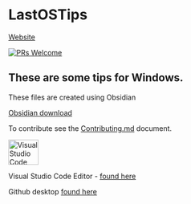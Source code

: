 # LastOSTips


[Website ](http://www.lastos.org)


[![PRs Welcome](https://img.shields.io/badge/PRs-welcome-brightgreen.svg?style=flat-square)](https://makeapullrequest.com)


## These are some tips for Windows. 


These files are created using Obsidian

[Obsidian download ](https://obsidian.md/download)

To contribute see the [Contributing.md](https://github.com/pacav69/LastOSTipsPC/blob/main/Contributing.md) document.


<img src="https://visualstudio.microsoft.com/wp-content/uploads/2019/09/vs-code-responsive-01-1.png" alt="Visual Studio Code logo" style="height: 50px; width:60px;"/>

Visual Studio Code Editor - [found here](https://visualstudio.microsoft.com/) 


Github desktop [found here](https://www.githubdesktop.com/download/)
